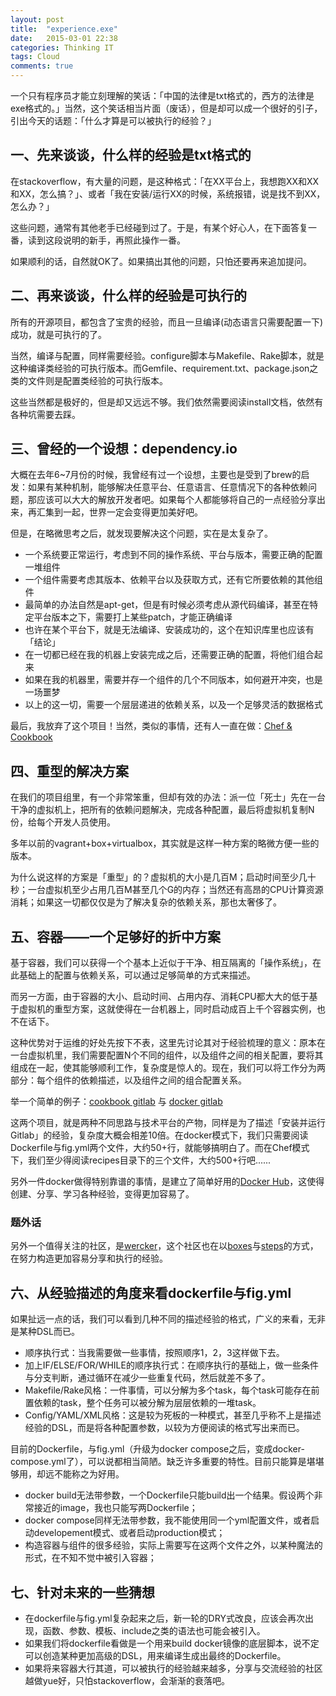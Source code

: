 ```yaml
---
layout: post
title:  "experience.exe"
date:   2015-03-01 22:38
categories: Thinking IT
tags: Cloud
comments: true
---
```


一个只有程序员才能立刻理解的笑话：「中国的法律是txt格式的，西方的法律是exe格式的。」当然，这个笑话相当片面（废话），但是却可以成一个很好的引子，引出今天的话题：「什么才算是可以被执行的经验？」

## 一、先来谈谈，什么样的经验是txt格式的

在stackoverflow，有大量的问题，是这种格式：「在XX平台上，我想跑XX和XX和XX，怎么搞？」、或者「我在安装/运行XX的时候，系统报错，说是找不到XX，怎么办？」

这些问题，通常有其他老手已经碰到过了。于是，有某个好心人，在下面答复一番，读到这段说明的新手，再照此操作一番。

如果顺利的话，自然就OK了。如果搞出其他的问题，只怕还要再来追加提问。

## 二、再来谈谈，什么样的经验是可执行的

所有的开源项目，都包含了宝贵的经验，而且一旦编译(动态语言只需要配置一下)成功，就是可执行的了。

当然，编译与配置，同样需要经验。configure脚本与Makefile、Rake脚本，就是这种编译类经验的可执行版本。而Gemfile、requirement.txt、package.json之类的文件则是配置类经验的可执行版本。

这些当然都是极好的，但是却又远远不够。我们依然需要阅读install文档，依然有各种坑需要去踩。

## 三、曾经的一个设想：dependency.io

大概在去年6~7月份的时候，我曾经有过一个设想，主要也是受到了brew的启发：如果有某种机制，能够解决任意平台、任意语言、任意情况下的各种依赖问题，那应该可以大大的解放开发者吧。如果每个人都能够将自己的一点经验分享出来，再汇集到一起，世界一定会变得更加美好吧。

但是，在略微思考之后，就发现要解决这个问题，实在是太复杂了。
* 一个系统要正常运行，考虑到不同的操作系统、平台与版本，需要正确的配置一堆组件
* 一个组件需要考虑其版本、依赖平台以及获取方式，还有它所要依赖的其他组件
* 最简单的办法自然是apt-get，但是有时候必须考虑从源代码编译，甚至在特定平台版本之下，需要打上某些patch，才能正确编译
* 也许在某个平台下，就是无法编译、安装成功的，这个在知识库里也应该有「结论」
* 在一切都已经在我的机器上安装完成之后，还需要正确的配置，将他们组合起来
* 如果在我的机器里，需要并存一个组件的几个不同版本，如何避开冲突，也是一场噩梦
* 以上的这一切，需要一个层层递进的依赖关系，以及一个足够灵活的数据格式

最后，我放弃了这个项目！当然，类似的事情，还有人一直在做：[Chef & Cookbook](https://supermarket.chef.io/cookbooks-directory)

## 四、重型的解决方案

在我们的项目组里，有一个非常笨重，但却有效的办法：派一位「死士」先在一台干净的虚拟机上，把所有的依赖问题解决，完成各种配置，最后将虚拟机复制N份，给每个开发人员使用。

多年以前的vagrant+box+virtualbox，其实就是这样一种方案的略微方便一些的版本。

为什么说这样的方案是「重型」的？虚拟机的大小是几百M；启动时间至少几十秒；一台虚拟机至少占用几百M甚至几个G的内存；当然还有高昂的CPU计算资源消耗；如果这一切都仅仅是为了解决复杂的依赖关系，那也太奢侈了。

## 五、容器——一个足够好的折中方案

基于容器，我们可以获得一个个基本上近似于干净、相互隔离的「操作系统」，在此基础上的配置与依赖关系，可以通过足够简单的方式来描述。

而另一方面，由于容器的大小、启动时间、占用内存、消耗CPU都大大的低于基于虚拟机的重型方案，这就使得在一台机器上，同时启动成百上千个容器实例，也不在话下。

这种优势对于运维的好处先按下不表，这里先讨论其对于经验梳理的意义：原本在一台虚拟机里，我们需要配置N个不同的组件，以及组件之间的相关配置，要将其组成在一起，使其能够顺利工作，复杂度是惊人的。现在，我们可以将工作分为两部分：每个组件的依赖描述，以及组件之间的组合配置关系。

举一个简单的例子：[cookbook gitlab](https://github.com/atomic-penguin/cookbook-gitlab) 与 [docker gitlab](https://github.com/sameersbn/docker-gitlab)

这两个项目，就是两种不同思路与技术平台的产物，同样是为了描述「安装并运行Gitlab」的经验，复杂度大概会相差10倍。在docker模式下，我们只需要阅读Dockerfile与fig.yml两个文件，大约50+行，就能够搞明白了。而在Chef模式下，我们至少得阅读recipes目录下的三个文件，大约500+行吧......

另外一件docker做得特别靠谱的事情，是建立了简单好用的[Docker Hub](https://registry.hub.docker.com/)，这使得创建、分享、学习各种经验，变得更加容易了。

### 题外话

另外一个值得关注的社区，是[wercker](http://wercker.com/)，这个社区也在以[boxes](https://app.wercker.com/#explore/boxes)与[steps](https://app.wercker.com/#explore/steps)的方式，在努力构造更加容易分享和执行的经验。 

## 六、从经验描述的角度来看dockerfile与fig.yml

如果扯远一点的话，我们可以看到几种不同的描述经验的格式，广义的来看，无非是某种DSL而已。

* 顺序执行式：当我需要做一些事情，按照顺序1，2，3这样做下去。
* 加上IF/ELSE/FOR/WHILE的顺序执行式：在顺序执行的基础上，做一些条件与分支判断，通过循环在减少一些重复代码，然后就差不多了。
* Makefile/Rake风格：一件事情，可以分解为多个task，每个task可能存在前置依赖的task，整个任务可以被分解为层层依赖的一堆task。
* Config/YAML/XML风格：这是较为死板的一种模式，甚至几乎称不上是描述经验的DSL，而是将各种配置参数，以较为方便阅读的格式写出来而已。

目前的Dockerfile，与fig.yml（升级为docker compose之后，变成docker-compose.yml了），可以说都相当简陋。缺乏许多重要的特性。目前只能算是堪堪够用，却远不能称之为好用。

* docker build无法带参数，一个Dockerfile只能build出一个结果。假设两个非常接近的image，我也只能写两Dockerfile；
* docker compose同样无法带参数，我不能使用同一个yml配置文件，或者启动developement模式、或者启动production模式；
* 构造容器与组件的很多经验，实际上需要写在这两个文件之外，以某种魔法的形式，在不知不觉中被引入容器；

## 七、针对未来的一些猜想

* 在dockerfile与fig.yml复杂起来之后，新一轮的DRY式改良，应该会再次出现，函数、参数、模板、include之类的语法也可能会被引入。
* 如果我们将dockerfile看做是一个用来build docker镜像的底层脚本，说不定可以创造某种更加高级的DSL，用来编译生成出最终的Dockerfile。
* 如果将来容器大行其道，可以被执行的经验越来越多，分享与交流经验的社区越做yue好，只怕stackoverflow，会渐渐的衰落吧。
